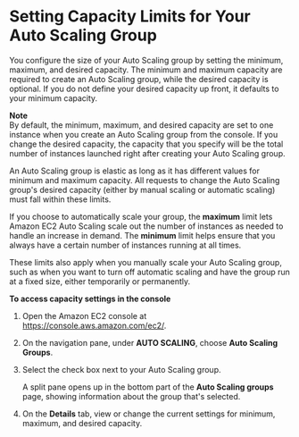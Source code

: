 # Setting Capacity Limits for Your Auto Scaling Group<a name="asg-capacity-limits"></a>

You configure the size of your Auto Scaling group by setting the minimum, maximum, and desired capacity\. The minimum and maximum capacity are required to create an Auto Scaling group, while the desired capacity is optional\. If you do not define your desired capacity up front, it defaults to your minimum capacity\. 

**Note**  
By default, the minimum, maximum, and desired capacity are set to one instance when you create an Auto Scaling group from the console\. If you change the desired capacity, the capacity that you specify will be the total number of instances launched right after creating your Auto Scaling group\.

An Auto Scaling group is elastic as long as it has different values for minimum and maximum capacity\. All requests to change the Auto Scaling group's desired capacity \(either by manual scaling or automatic scaling\) must fall within these limits\.

If you choose to automatically scale your group, the **maximum** limit lets Amazon EC2 Auto Scaling scale out the number of instances as needed to handle an increase in demand\. The **minimum** limit helps ensure that you always have a certain number of instances running at all times\. 

These limits also apply when you manually scale your Auto Scaling group, such as when you want to turn off automatic scaling and have the group run at a fixed size, either temporarily or permanently\.

**To access capacity settings in the console**

1. Open the Amazon EC2 console at [https://console\.aws\.amazon\.com/ec2/](https://console.aws.amazon.com/ec2/)\.

1. On the navigation pane, under **AUTO SCALING**, choose **Auto Scaling Groups**\. 

1. Select the check box next to your Auto Scaling group\.

   A split pane opens up in the bottom part of the **Auto Scaling groups** page, showing information about the group that's selected\. 

1. On the **Details** tab, view or change the current settings for minimum, maximum, and desired capacity\.